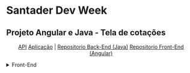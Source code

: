 # Santader Dev Week

## Projeto Angular e Java - Tela de cotações

<p align="center">
<a href="https://lcds-cotacoes-santander.herokuapp.com/cotacoes/swagger-ui.html" target="_blank">API</a>
<a href="https://lcds90.github.io/cotacoes-santander-ng/" target="_blank">Aplicação</a>
| <a href="https://github.com/lcds90/cotacoes-santander-java" target="_blank">Repositorio Back-End (Java)</a>
<a href="https://github.com/lcds90/cotacoes-santander-ng" target="_blank">Repositorio Front-End (Angular)</a>
</p>


<details>
    <summary>Front-End</summary>
    <div>
        <p>
        O que é um componente? <br>
        Componentes são trechos de códigos separados onde você pode definir a responsabilidade de cada um separadando a aplicação em pequenos pedaços para fácil manunteção e responsabilidade.
        </p>
        <p>
        No angular é muito importante encapsular as páginas por contexto e uma funcionalidade que faz uso disso é separando a aplicação com criação de módulos.
        </p>
        <p>
        Com o sistema de rotas, é possível renderizar componentes específicos dependendo da rota utilizada.
        </p>
    </div>
</details>
